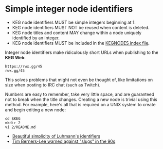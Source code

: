 # Simple integer node identifiers

* KEG node identifiers MUST be simple integers beginning at 1.
* KEG node identifiers MUST NOT be reused when content is deleted.
* KEG node titles and content MAY change within a node uniquely identified by an integer.
* KEG node identifiers MUST be included in the [KEGNODES index file](/3).

Integer node identifiers make ridiculously short URLs when publishing to the **KEG Web**.

```
https://rwx.gg/45
rwx.gg/45
```

This solves problems that might not even be thought of, like limitations on size when posting to IRC chat (such as Twitch).

Numbers are easy to remember, take very little space, and are guaranteed not to break when the title changes. Creating a new node is trivial using this method. For example, here's all that is required on a UNIX system to create and begin editing a new node:

```
cd $KEG
mkdir 2
vi 2/README.md
```

* [Beautiful simplicity of Luhmann's identifiers](/4)
* [Tim Berners-Lee warned against "slugs" in the 90s](/2)
